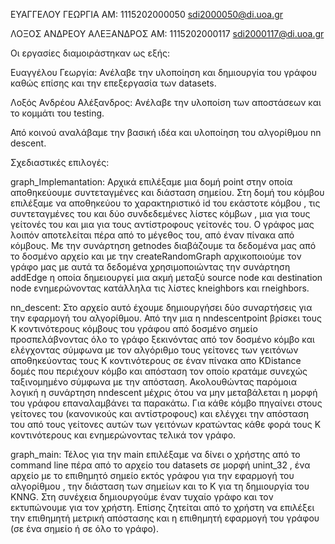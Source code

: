 ΕΥΑΓΓΕΛΟΥ ΓΕΩΡΓΙΑ ΑΜ: 1115202000050  sdi2000050@di.uoa.gr

ΛΟΞΟΣ ΑΝΔΡΕΟΥ ΑΛΕΞΑΝΔΡΟΣ ΑΜ: 1115202000117   sdi2000117@di.uoa.gr


Οι εργασίες διαμοιράστηκαν ως εξής:

Ευαγγέλου Γεωργία: Ανέλαβε την υλοποίηση και δημιουργία του γράφου καθώς επίσης και την επεξεργασία
των datasets.

Λοξός Ανδρέου Αλέξανδρος: Ανέλαβε την υλοποίση των αποστάσεων και το κομμάτι του testing.

Από κοινού αναλάβαμε την βασική ιδέα και υλοποίηση του αλγορίθμου nn descent.

Σχεδιαστικές επιλογές:

graph_Implemantation: Αρχικά επιλέξαμε μια δομή point στην οποία αποθηκεύουμε συντεταγμένες και διάσταση σημείου.
Στη δομή του κόμβου επιλέξαμε να αποθηκεύου το χαρακτηριστικό id του εκάστοτε κόμβου ,
τις συντεταγμένες του και δύο συνδεδεμένες λίστες κόμβων , μια για τους γείτονές του 
και μια για τους αντίστροφους γείτονές του.
Ο γράφος μας λοιπόν αποτελείται πέρα από το μέγεθος του, από έναν πίνακα από κόμβους.
Με την συνάρτηση getnodes διαβάζουμε τα δεδομένα μας από το δοσμένο αρχείο και με
την createRandomGraph αρχικοποιούμε τον γράφο μας με αυτά τα δεδομένα χρησιμοποιώντας
την συνάρτηση addEdge η οποία δημειουργεί μια ακμή μεταξύ source node και destination node
ενημερώνοντας κατάλληλα τις λίστες kneighbors και rneighbors.

nn_descent: Στο αρχείο αυτό έχουμε δημιουργήσει δύο συναρτήσεις για την εφαρμογή του αλγορίθμου.
Από την μια η nndescentpoint βρίσκει τους Κ κοντινότερους κόμβους του γράφου από δοσμένο σημείο
προσπελάβνοντας όλο το γράφο ξεκινόντας από τον δοσμένο κόμβο και ελέγχοντας σύμφωνα
με τον αλγόριθμο τους γείτονες των γειτόνων αποθηκεύοντας τους Κ κοντινότερους
σε έναν πίνακα απο KDistance δομές που περιέχουν κόμβο και απόσταση τον οποίο κρατάμε συνεχώς ταξινομημένο
σύμφωνα με την απόσταση.
Ακολουθώντας παρόμοια λογική η συνάρτηση nndescent μέχρις ότου να μην μεταβάλεται η μορφή 
του γράφου επαναλαμβάνει τα παρακάτω.
Για κάθε κόμβο πηγαίνει στους γείτονες του (κανονικούς και αντίστροφους) και ελέγχει την απόσταση του
από τους γείτονες αυτών των γειτόνων κρατώντας κάθε φορά τους Κ κοντινότερους και ενημερώνοντας τελικά τον γράφο. 

graph_main: Τέλος για την main επιλέξαμε να δίνει ο χρήστης από το command line πέρα από το αρχείο
του datasets σε μορφή unint_32 , ένα αρχείο με το επιθημητό σημείο εκτός γράφου για την εφαρμογή του 
αλγορίθμου , την διάσταση των σημείων και το Κ για τη δημιουργία του KNNG.
Στη συνέχεια δημιουργούμε έναν τυχαίο γράφο και τον εκτυπώνουμε για τον χρήστη.
Επίσης ζητείται από το χρήστη να επιλέξει την επιθημητή μετρική απόστασης και η επιθημητή
εφαρμογή του γράφου (σε ένα σημείο ή σε όλο το γράφο).
